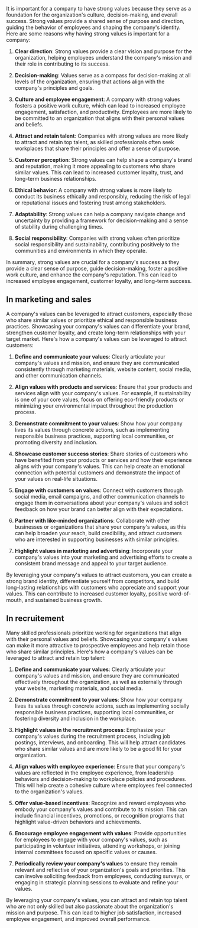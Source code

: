 It is important for a company to have strong values because they serve as a foundation for the organization's culture, decision-making, and overall success. Strong values provide a shared sense of purpose and direction, guiding the behavior of employees and shaping the company's identity. Here are some reasons why having strong values is important for a company:

1. **Clear direction**: Strong values provide a clear vision and purpose for the organization, helping employees understand the company's mission and their role in contributing to its success.

1. **Decision-making**: Values serve as a compass for decision-making at all levels of the organization, ensuring that actions align with the company's principles and goals.

1. **Culture and employee engagement**: A company with strong values fosters a positive work culture, which can lead to increased employee engagement, satisfaction, and productivity. Employees are more likely to be committed to an organization that aligns with their personal values and beliefs.

1. **Attract and retain talent**: Companies with strong values are more likely to attract and retain top talent, as skilled professionals often seek workplaces that share their principles and offer a sense of purpose.

1. **Customer perception**: Strong values can help shape a company's brand and reputation, making it more appealing to customers who share similar values. This can lead to increased customer loyalty, trust, and long-term business relationships.

1. **Ethical behavior**: A company with strong values is more likely to conduct its business ethically and responsibly, reducing the risk of legal or reputational issues and fostering trust among stakeholders.

1. **Adaptability**: Strong values can help a company navigate change and uncertainty by providing a framework for decision-making and a sense of stability during challenging times.

1. **Social responsibility**: Companies with strong values often prioritize social responsibility and sustainability, contributing positively to the communities and environments in which they operate.

In summary, strong values are crucial for a company's success as they provide a clear sense of purpose, guide decision-making, foster a positive work culture, and enhance the company's reputation. This can lead to increased employee engagement, customer loyalty, and long-term success.

## In marketing and sales

A company's values can be leveraged to attract customers, especially those who share similar values or prioritize ethical and responsible business practices. Showcasing your company's values can differentiate your brand, strengthen customer loyalty, and create long-term relationships with your target market. Here's how a company's values can be leveraged to attract customers:

1. **Define and communicate your values**: Clearly articulate your company's values and mission, and ensure they are communicated consistently through marketing materials, website content, social media, and other communication channels.

1. **Align values with products and services**: Ensure that your products and services align with your company's values. For example, if sustainability is one of your core values, focus on offering eco-friendly products or minimizing your environmental impact throughout the production process.

1. **Demonstrate commitment to your values**: Show how your company lives its values through concrete actions, such as implementing responsible business practices, supporting local communities, or promoting diversity and inclusion.

1. **Showcase customer success stories**: Share stories of customers who have benefited from your products or services and how their experience aligns with your company's values. This can help create an emotional connection with potential customers and demonstrate the impact of your values on real-life situations.

1. **Engage with customers on values**: Connect with customers through social media, email campaigns, and other communication channels to engage them in conversations about your company's values and solicit feedback on how your brand can better align with their expectations.

1. **Partner with like-minded organizations**: Collaborate with other businesses or organizations that share your company's values, as this can help broaden your reach, build credibility, and attract customers who are interested in supporting businesses with similar principles.

1. **Highlight values in marketing and advertising**: Incorporate your company's values into your marketing and advertising efforts to create a consistent brand message and appeal to your target audience.

By leveraging your company's values to attract customers, you can create a strong brand identity, differentiate yourself from competitors, and build long-lasting relationships with customers who appreciate and support your values. This can contribute to increased customer loyalty, positive word-of-mouth, and sustained business growth.

## In recruitement

Many skilled professionals prioritize working for organizations that align with their personal values and beliefs. Showcasing your company's values can make it more attractive to prospective employees and help retain those who share similar principles. Here's how a company's values can be leveraged to attract and retain top talent:

1. **Define and communicate your values**: Clearly articulate your company's values and mission, and ensure they are communicated effectively throughout the organization, as well as externally through your website, marketing materials, and social media.

1. **Demonstrate commitment to your values**: Show how your company lives its values through concrete actions, such as implementing socially responsible business practices, supporting local communities, or fostering diversity and inclusion in the workplace.

1. **Highlight values in the recruitment process**: Emphasize your company's values during the recruitment process, including job postings, interviews, and onboarding. This will help attract candidates who share similar values and are more likely to be a good fit for your organization.

1. **Align values with employee experience**: Ensure that your company's values are reflected in the employee experience, from leadership behaviors and decision-making to workplace policies and procedures. This will help create a cohesive culture where employees feel connected to the organization's values.

1. **Offer value-based incentives**: Recognize and reward employees who embody your company's values and contribute to its mission. This can include financial incentives, promotions, or recognition programs that highlight value-driven behaviors and achievements.

1. **Encourage employee engagement with values**: Provide opportunities for employees to engage with your company's values, such as participating in volunteer initiatives, attending workshops, or joining internal committees focused on specific values or causes.

1. **Periodically review your company's values** to ensure they remain relevant and reflective of your organization's goals and priorities. This can involve soliciting feedback from employees, conducting surveys, or engaging in strategic planning sessions to evaluate and refine your values.

By leveraging your company's values, you can attract and retain top talent who are not only skilled but also passionate about the organization's mission and purpose. This can lead to higher job satisfaction, increased employee engagement, and improved overall performance.
